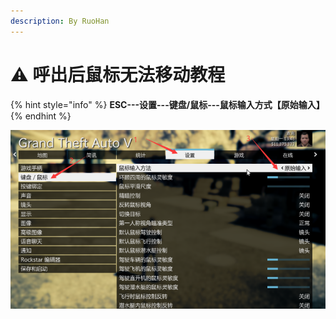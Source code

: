```yaml
---
description: By RuoHan
---
```


# ⚠ 呼出后鼠标无法移动教程

{% hint style="info" %}
**ESC---设置---键盘/鼠标---鼠标输入方式【原始输入】**
{% endhint %}

![](<../.gitbook/assets/image (8) (1) (1) (1) (1) (1) (1) (1) (1).png>)
